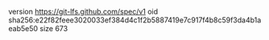 version https://git-lfs.github.com/spec/v1
oid sha256:e22f82feee3020033ef384d4c1f2b5887419e7c917f4b8c59f3da4b1aeab5e50
size 673
